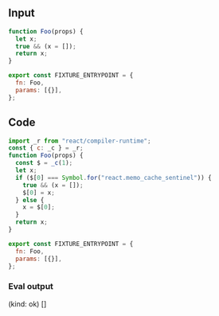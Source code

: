 
## Input

```javascript
function Foo(props) {
  let x;
  true && (x = []);
  return x;
}

export const FIXTURE_ENTRYPOINT = {
  fn: Foo,
  params: [{}],
};

```

## Code

```javascript
import _r from "react/compiler-runtime";
const { c: _c } = _r;
function Foo(props) {
  const $ = _c(1);
  let x;
  if ($[0] === Symbol.for("react.memo_cache_sentinel")) {
    true && (x = []);
    $[0] = x;
  } else {
    x = $[0];
  }
  return x;
}

export const FIXTURE_ENTRYPOINT = {
  fn: Foo,
  params: [{}],
};

```
      
### Eval output
(kind: ok) []